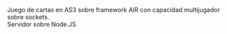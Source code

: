 Juego de cartas en AS3 sobre framework AIR con capacidad multijugador sobre sockets.  
Servidor sobre Node.JS
